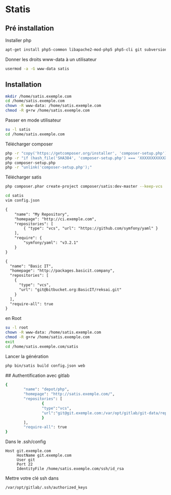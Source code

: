 # Statis

## Pré installation
Installer php
```bash
apt-get install php5-common libapache2-mod-php5 php5-cli git subversion
```

Donner les droits www-data à un utilisateur
```bash
usermod -a -G www-data satis
```

## Installation

```bash
mkdir /home/satis.exemple.com
cd /home/satis.exemple.com
chown -R www-data: /home/satis.exemple.com
chmod -R g+rw /home/satis.exemple.com
```

Passer en mode utilisateur
```bash
su -l satis
cd /home/satis.exemple.com
```

Télécharger composer

```bash
php -r "copy('https://getcomposer.org/installer', 'composer-setup.php');"
php -r "if (hash_file('SHA384', 'composer-setup.php') === 'XXXXXXXXXXXXXXXXXXXXXXXXXXXXXXXXXXXXXXXXXXXXXXXx') { echo 'Installer verified'; } else { echo 'Installer corrupt'; unlink('composer-setup.php'); } echo PHP_EOL;"
php composer-setup.php
php -r "unlink('composer-setup.php');"
```

Télécharger satis
```bash
php composer.phar create-project composer/satis:dev-master --keep-vcs
```

```bash
cd satis
vim config.json
```

```txt
{
    "name": "My Repository",
    "homepage": "http://ci.exemple.com",
    "repositories": [
        { "type": "vcs", "url": "https://github.com/symfony/yaml" }
    ],
    "require": {
        "symfony/yaml": "v3.2.1"
    }
}

{
  "name": "Basic IT",
  "homepage": "http://packages.basicit.company",
  "repositories": [
    {
      "type": "vcs",
      "url": "git@bitbucket.org:BasicIT/reksai.git"
    }
  ],
  "require-all": true
}
```

en Root
```bash
su -l root
chown -R www-data: /home/satis.exemple.com
chmod -R g+rw /home/satis.exemple.com
exit
cd /home/satis.exemple.com/satis
```



Lancer la génération
```bash
php bin/satis build config.json web
```


## Authentification avec gitlab
```bash
{
        "name": "depot/php",
        "homepage": "http://satis.exemple.com/",
        "repositories": [
                {
                "type":"vcs",
                "url":"git@git.exemple.com:/var/opt/gitlab/git-data/repositories/group/project.git"
                }
        ],
        "require-all": true
}
```
Dans le .ssh/config
```
Host git.exemple.com
     HostName git.exemple.com
     User git
     Port 22
     IdentityFile /home/satis.exemple.com/ssh/id_rsa
```
Mettre votre clé ssh dans
```
/var/opt/gitlab/.ssh/authorized_keys
```

